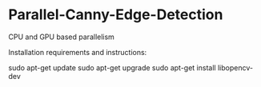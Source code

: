 # Parallel-Canny-Edge-Detection
CPU and GPU based parallelism 


Installation requirements and instructions:

sudo apt-get update
sudo apt-get upgrade
sudo apt-get install libopencv-dev